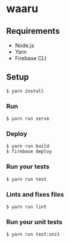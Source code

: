 # waaru

## Requirements

- Node.js
- Yarn
- Firebase CLI

## Setup

```console
$ yarn install
```

### Run

```console
$ yarn run serve
```

### Deploy

```console
$ yarn run build
$ firebase deploy
```

### Run your tests

```console
$ yarn run test
```

### Lints and fixes files

```console
$ yarn run lint
```

### Run your unit tests

```console
$ yarn run test:unit
```
